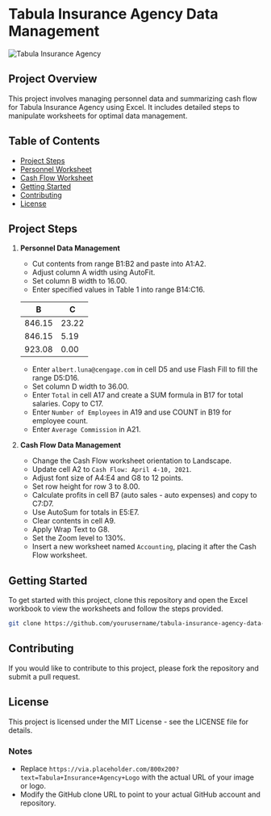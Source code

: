 # Tabula Insurance Agency Data Management

![Tabula Insurance Agency](https://wp-insuredmine-public-bucket.s3.us-west-2.amazonaws.com/media/2021/07/05155919/chart-hand-pen-590014-scaled.jpeg) <!-- Replace with actual image URL -->

## Project Overview
This project involves managing personnel data and summarizing cash flow for Tabula Insurance Agency using Excel. It includes detailed steps to manipulate worksheets for optimal data management.

## Table of Contents
- [Project Steps](#project-steps)
- [Personnel Worksheet](#personnel-worksheet)
- [Cash Flow Worksheet](#cash-flow-worksheet)
- [Getting Started](#getting-started)
- [Contributing](#contributing)
- [License](#license)

## Project Steps

1. **Personnel Data Management**
   - Cut contents from range B1:B2 and paste into A1:A2.
   - Adjust column A width using AutoFit.
   - Set column B width to 16.00.
   - Enter specified values in Table 1 into range B14:C16.

   | B      | C     |
   |--------|-------|
   | 846.15 | 23.22 |
   | 846.15 | 5.19  |
   | 923.08 | 0.00  |

   - Enter `albert.luna@cengage.com` in cell D5 and use Flash Fill to fill the range D5:D16.
   - Set column D width to 36.00.
   - Enter `Total` in cell A17 and create a SUM formula in B17 for total salaries. Copy to C17.
   - Enter `Number of Employees` in A19 and use COUNT in B19 for employee count.
   - Enter `Average Commission` in A21.

2. **Cash Flow Data Management**
   - Change the Cash Flow worksheet orientation to Landscape.
   - Update cell A2 to `Cash Flow: April 4-10, 2021`.
   - Adjust font size of A4:E4 and G8 to 12 points.
   - Set row height for row 3 to 8.00.
   - Calculate profits in cell B7 (auto sales - auto expenses) and copy to C7:D7.
   - Use AutoSum for totals in E5:E7.
   - Clear contents in cell A9.
   - Apply Wrap Text to G8.
   - Set the Zoom level to 130%.
   - Insert a new worksheet named `Accounting`, placing it after the Cash Flow worksheet.

## Getting Started

To get started with this project, clone this repository and open the Excel workbook to view the worksheets and follow the steps provided.

```bash
git clone https://github.com/yourusername/tabula-insurance-agency-data-management.git
```

## Contributing

If you would like to contribute to this project, please fork the repository and submit a pull request.

## License

This project is licensed under the MIT License - see the LICENSE file for details.


### Notes
- Replace `https://via.placeholder.com/800x200?text=Tabula+Insurance+Agency+Logo` with the actual URL of your image or logo.
- Modify the GitHub clone URL to point to your actual GitHub account and repository.
